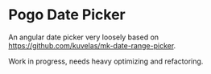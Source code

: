 # Pogo Date Picker


An angular date picker very loosely based on https://github.com/kuvelas/mk-date-range-picker.


Work in progress, needs heavy optimizing and refactoring.
